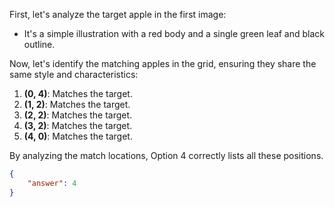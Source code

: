 First, let's analyze the target apple in the first image:

- It's a simple illustration with a red body and a single green leaf and black outline.

Now, let's identify the matching apples in the grid, ensuring they share the same style and characteristics:

1. **(0, 4)**: Matches the target. 
2. **(1, 2)**: Matches the target.
3. **(2, 2)**: Matches the target.
4. **(3, 2)**: Matches the target.
5. **(4, 0)**: Matches the target.

By analyzing the match locations, Option 4 correctly lists all these positions.

```json
{
    "answer": 4
}
```